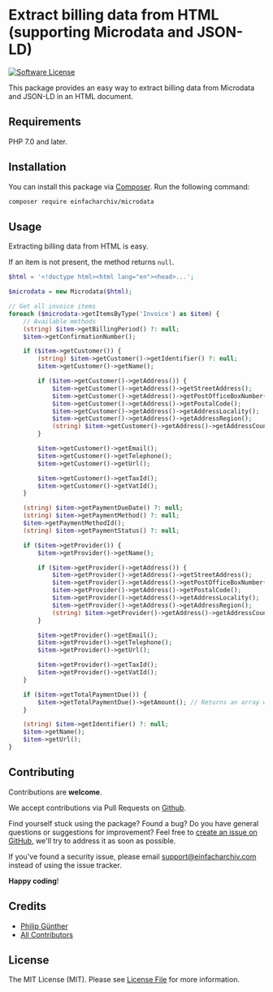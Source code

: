# Extract billing data from HTML (supporting Microdata and JSON-LD)

[![Software License](https://img.shields.io/badge/license-MIT-brightgreen.svg?style=flat-square)](LICENSE.md)

This package provides an easy way to extract billing data from Microdata and JSON-LD in an HTML document.

## Requirements
PHP 7.0 and later.

## Installation
You can install this package via [Composer](http://getcomposer.org). Run the following command:

```bash
composer require einfacharchiv/microdata
```

## Usage
Extracting billing data from HTML is easy.

If an item is not present, the method returns `null`.

```php
$html = '<!doctype html><html lang="en"><head>...';

$microdata = new Microdata($html);

// Get all invoice items
foreach ($microdata->getItemsByType('Invoice') as $item) {
    // Available methods
    (string) $item->getBillingPeriod() ?: null;
    $item->getConfirmationNumber();

    if ($item->getCustomer()) {
        (string) $item->getCustomer()->getIdentifier() ?: null;
        $item->getCustomer()->getName();

        if ($item->getCustomer()->getAddress()) {
            $item->getCustomer()->getAddress()->getStreetAddress();
            $item->getCustomer()->getAddress()->getPostOfficeBoxNumber();
            $item->getCustomer()->getAddress()->getPostalCode();
            $item->getCustomer()->getAddress()->getAddressLocality();
            $item->getCustomer()->getAddress()->getAddressRegion();
            (string) $item->getCustomer()->getAddress()->getAddressCountry() ?: null;
        }

        $item->getCustomer()->getEmail();
        $item->getCustomer()->getTelephone();
        $item->getCustomer()->getUrl();

        $item->getCustomer()->getTaxId();
        $item->getCustomer()->getVatId();
    }

    (string) $item->getPaymentDueDate() ?: null;
    (string) $item->getPaymentMethod() ?: null;
    $item->getPaymentMethodId();
    (string) $item->getPaymentStatus() ?: null;

    if ($item->getProvider()) {
        $item->getProvider()->getName();

        if ($item->getProvider()->getAddress()) {
            $item->getProvider()->getAddress()->getStreetAddress();
            $item->getProvider()->getAddress()->getPostOfficeBoxNumber();
            $item->getProvider()->getAddress()->getPostalCode();
            $item->getProvider()->getAddress()->getAddressLocality();
            $item->getProvider()->getAddress()->getAddressRegion();
            (string) $item->getProvider()->getAddress()->getAddressCountry() ?: null;
        }

        $item->getProvider()->getEmail();
        $item->getProvider()->getTelephone();
        $item->getProvider()->getUrl();

        $item->getProvider()->getTaxId();
        $item->getProvider()->getVatId();
    }

    if ($item->getTotalPaymentDue()) {
        $item->getTotalPaymentDue()->getAmount(); // Returns an array with 'amount' and 'currency'
    }

    (string) $item->getIdentifier() ?: null;
    $item->getName();
    $item->getUrl();
}
```

## Contributing
Contributions are **welcome**.

We accept contributions via Pull Requests on [Github](https://github.com/einfachArchiv/microdata).

Find yourself stuck using the package? Found a bug? Do you have general questions or suggestions for improvement? Feel free to [create an issue on GitHub](https://github.com/einfachArchiv/microdata/issues), we'll try to address it as soon as possible.

If you've found a security issue, please email [support@einfacharchiv.com](mailto:support@einfacharchiv.com) instead of using the issue tracker.

**Happy coding**!

## Credits
- [Philip Günther](https://github.com/Pag-Man)
- [All Contributors](https://github.com/einfachArchiv/microdata/contributors)

## License
The MIT License (MIT). Please see [License File](LICENSE) for more information.
